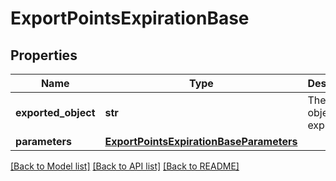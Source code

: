 # ExportPointsExpirationBase


## Properties
Name | Type | Description | Notes
------------ | ------------- | ------------- | -------------
**exported_object** | **str** | The type of object to be exported. | [default to 'points_expiration']
**parameters** | [**ExportPointsExpirationBaseParameters**](ExportPointsExpirationBaseParameters.md) |  | [optional] 

[[Back to Model list]](../README.md#documentation-for-models) [[Back to API list]](../README.md#documentation-for-api-endpoints) [[Back to README]](../README.md)


